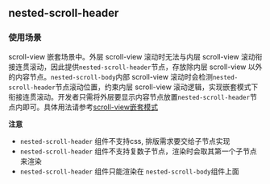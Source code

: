 ## nested-scroll-header

<!-- UTSCOMJSON.nested-scroll-header.description -->

<!-- UTSCOMJSON.nested-scroll-header.attribute -->

<!-- UTSCOMJSON.nested-scroll-header.event -->

<!-- UTSCOMJSON.nested-scroll-header.component_type-->

### 使用场景

scroll-view 嵌套场景中。外层 scroll-view 滚动时无法与内层 scroll-view 滚动衔接连贯滚动，因此提供`nested-scroll-header`节点，存放除内层 scroll-view 以外的内容节点。`nested-scroll-body`内部 scroll-view 滚动时会检测`nested-scroll-header`节点滚动位置，约束内层 scroll-view 滚动逻辑，实现嵌套模式下衔接连贯滚动。开发者只需将外层要显示内容节点放置`nested-scroll-header`节点内即可。具体用法请参考[scroll-view嵌套模式](https://doc.dcloud.net.cn/uni-app-x/component/scroll-view.html#nested-scroll-view)

**注意**

+ `nested-scroll-header` 组件不支持css, 排版需求要交给子节点实现
+ `nested-scroll-header` 组件不支持复数子节点，渲染时会取其第一个子节点来渲染
+ `nested-scroll-header` 组件只能渲染在 `nested-scroll-body`组件上面

<!-- UTSCOMJSON.nested-scroll-header.compatibility -->

<!-- UTSCOMJSON.nested-scroll-header.children -->

<!-- UTSCOMJSON.nested-scroll-header.example -->

<!-- UTSCOMJSON.nested-scroll-header.reference -->
